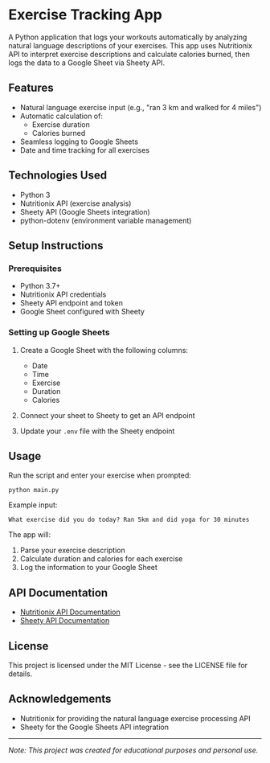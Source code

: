 # Exercise Tracking App

A Python application that logs your workouts automatically by analyzing natural language descriptions of your exercises. This app uses Nutritionix API to interpret exercise descriptions and calculate calories burned, then logs the data to a Google Sheet via Sheety API.

## Features

- Natural language exercise input (e.g., "ran 3 km and walked for 4 miles")
- Automatic calculation of:
  - Exercise duration
  - Calories burned
- Seamless logging to Google Sheets
- Date and time tracking for all exercises

## Technologies Used

- Python 3
- Nutritionix API (exercise analysis)
- Sheety API (Google Sheets integration)
- python-dotenv (environment variable management)

## Setup Instructions

### Prerequisites

- Python 3.7+
- Nutritionix API credentials
- Sheety API endpoint and token
- Google Sheet configured with Sheety


### Setting up Google Sheets

1. Create a Google Sheet with the following columns:
   - Date
   - Time
   - Exercise
   - Duration
   - Calories

2. Connect your sheet to Sheety to get an API endpoint
3. Update your `.env` file with the Sheety endpoint

## Usage

Run the script and enter your exercise when prompted:

```
python main.py
```

Example input:
```
What exercise did you do today? Ran 5km and did yoga for 30 minutes
```

The app will:
1. Parse your exercise description
2. Calculate duration and calories for each exercise
3. Log the information to your Google Sheet


## API Documentation

- [Nutritionix API Documentation](https://developer.nutritionix.com/docs/v2)
- [Sheety API Documentation](https://sheety.co/docs/requests)

## License

This project is licensed under the MIT License - see the LICENSE file for details.

## Acknowledgements

- Nutritionix for providing the natural language exercise processing API
- Sheety for the Google Sheets API integration

---

*Note: This project was created for educational purposes and personal use.*